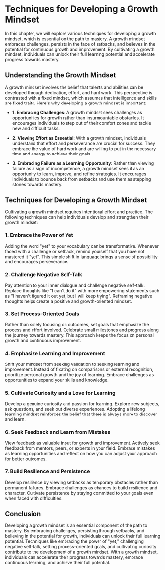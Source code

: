 Techniques for Developing a Growth Mindset
===================================================

In this chapter, we will explore various techniques for developing a growth mindset, which is essential on the path to mastery. A growth mindset embraces challenges, persists in the face of setbacks, and believes in the potential for continuous growth and improvement. By cultivating a growth mindset, individuals can unlock their full learning potential and accelerate progress towards mastery.

Understanding the Growth Mindset
--------------------------------

A growth mindset involves the belief that talents and abilities can be developed through dedication, effort, and hard work. This perspective is contrasted with a fixed mindset, which assumes that intelligence and skills are fixed traits. Here's why developing a growth mindset is important:

* **1. Embracing Challenges**: A growth mindset sees challenges as opportunities for growth rather than insurmountable obstacles. It encourages individuals to step out of their comfort zones and tackle new and difficult tasks.

* **2. Viewing Effort as Essential**: With a growth mindset, individuals understand that effort and perseverance are crucial for success. They embrace the value of hard work and are willing to put in the necessary time and energy to achieve their goals.

* **3. Embracing Failure as a Learning Opportunity**: Rather than viewing failure as a sign of incompetence, a growth mindset sees it as an opportunity to learn, improve, and refine strategies. It encourages individuals to bounce back from setbacks and use them as stepping stones towards mastery.

Techniques for Developing a Growth Mindset
------------------------------------------

Cultivating a growth mindset requires intentional effort and practice. The following techniques can help individuals develop and strengthen their growth mindset:

### 1. Embrace the Power of Yet

Adding the word "yet" to your vocabulary can be transformative. Whenever faced with a challenge or setback, remind yourself that you have not mastered it "yet". This simple shift in language brings a sense of possibility and encourages perseverance.

### 2. Challenge Negative Self-Talk

Pay attention to your inner dialogue and challenge negative self-talk. Replace thoughts like "I can't do it" with more empowering statements such as "I haven't figured it out yet, but I will keep trying". Reframing negative thoughts helps create a positive and growth-oriented mindset.

### 3. Set Process-Oriented Goals

Rather than solely focusing on outcomes, set goals that emphasize the process and effort involved. Celebrate small milestones and progress along the journey towards mastery. This approach keeps the focus on personal growth and continuous improvement.

### 4. Emphasize Learning and Improvement

Shift your mindset from seeking validation to seeking learning and improvement. Instead of fixating on comparisons or external recognition, prioritize personal growth and the joy of learning. Embrace challenges as opportunities to expand your skills and knowledge.

### 5. Cultivate Curiosity and a Love for Learning

Develop a genuine curiosity and passion for learning. Explore new subjects, ask questions, and seek out diverse experiences. Adopting a lifelong learning mindset reinforces the belief that there is always more to discover and learn.

### 6. Seek Feedback and Learn from Mistakes

View feedback as valuable input for growth and improvement. Actively seek feedback from mentors, peers, or experts in your field. Embrace mistakes as learning opportunities and reflect on how you can adjust your approach for better outcomes.

### 7. Build Resilience and Persistence

Develop resilience by viewing setbacks as temporary obstacles rather than permanent failures. Embrace challenges as chances to build resilience and character. Cultivate persistence by staying committed to your goals even when faced with difficulties.

Conclusion
----------

Developing a growth mindset is an essential component of the path to mastery. By embracing challenges, persisting through setbacks, and believing in the potential for growth, individuals can unlock their full learning potential. Techniques like embracing the power of "yet," challenging negative self-talk, setting process-oriented goals, and cultivating curiosity contribute to the development of a growth mindset. With a growth mindset, individuals can accelerate their progress towards mastery, embrace continuous learning, and achieve their full potential.
